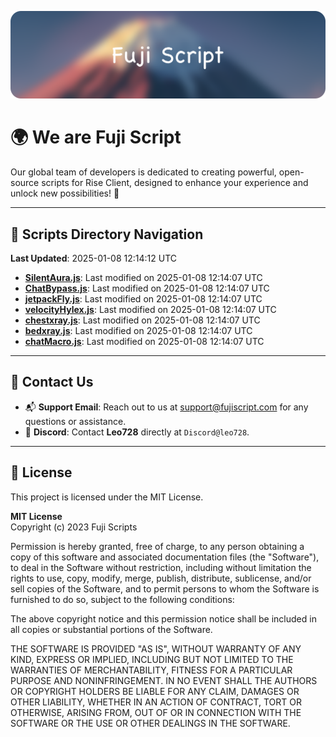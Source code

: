 ![Banner](.github/b.webp)

# 🌍 **We are Fuji Script**

Our global team of developers is dedicated to creating powerful, open-source scripts for Rise Client, designed to enhance your experience and unlock new possibilities! 🌟

---
<!-- SCRIPTS_NAVIGATION_START -->
## 📂 **Scripts Directory Navigation**

**Last Updated**: 2025-01-08 12:14:12 UTC

- **[SilentAura.js](scripts/SilentAura.js)**: Last modified on 2025-01-08 12:14:07 UTC
- **[ChatBypass.js](scripts/ChatBypass.js)**: Last modified on 2025-01-08 12:14:07 UTC
- **[jetpackFly.js](scripts/jetpackFly.js)**: Last modified on 2025-01-08 12:14:07 UTC
- **[velocityHylex.js](scripts/velocityHylex.js)**: Last modified on 2025-01-08 12:14:07 UTC
- **[chestxray.js](scripts/chestxray.js)**: Last modified on 2025-01-08 12:14:07 UTC
- **[bedxray.js](scripts/bedxray.js)**: Last modified on 2025-01-08 12:14:07 UTC
- **[chatMacro.js](scripts/chatMacro.js)**: Last modified on 2025-01-08 12:14:07 UTC

<!-- SCRIPTS_NAVIGATION_END -->

---

## 💬 **Contact Us**  
- 📬 **Support Email**: Reach out to us at [support@fujiscript.com](mailto:support@fujiscript.com) for any questions or assistance.  
- 💬 **Discord**: Contact **Leo728** directly at `Discord@leo728`.

---

## 📜 **License**

This project is licensed under the MIT License.  

**MIT License**  
Copyright (c) 2023 Fuji Scripts  

Permission is hereby granted, free of charge, to any person obtaining a copy of this software and associated documentation files (the "Software"), to deal in the Software without restriction, including without limitation the rights to use, copy, modify, merge, publish, distribute, sublicense, and/or sell copies of the Software, and to permit persons to whom the Software is furnished to do so, subject to the following conditions:  

The above copyright notice and this permission notice shall be included in all copies or substantial portions of the Software.  

THE SOFTWARE IS PROVIDED "AS IS", WITHOUT WARRANTY OF ANY KIND, EXPRESS OR IMPLIED, INCLUDING BUT NOT LIMITED TO THE WARRANTIES OF MERCHANTABILITY, FITNESS FOR A PARTICULAR PURPOSE AND NONINFRINGEMENT. IN NO EVENT SHALL THE AUTHORS OR COPYRIGHT HOLDERS BE LIABLE FOR ANY CLAIM, DAMAGES OR OTHER LIABILITY, WHETHER IN AN ACTION OF CONTRACT, TORT OR OTHERWISE, ARISING FROM, OUT OF OR IN CONNECTION WITH THE SOFTWARE OR THE USE OR OTHER DEALINGS IN THE SOFTWARE.  
